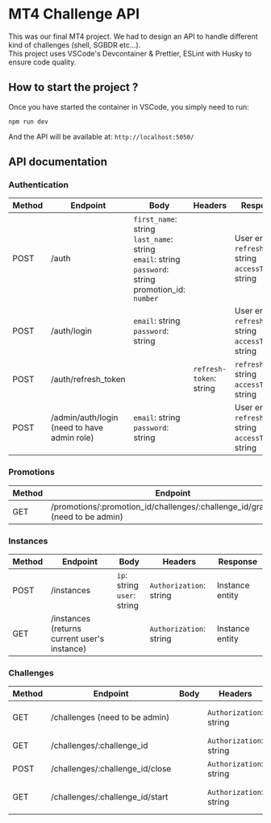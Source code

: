 # MT4 Challenge API

This was our final MT4 project. We had to design an API to handle different kind of challenges (shell, SGBDR etc...).  
This project uses VSCode's Devcontainer & Prettier, ESLint with Husky to ensure code quality.

## How to start the project ?

Once you have started the container in VSCode, you simply need to run:

```shell
npm run dev
```

And the API will be available at: `http://localhost:5050/`

## API documentation

### Authentication

| Method | Endpoint                                    | Body                                                                                                                | Headers                 | Response                                                       |
| ------ | ------------------------------------------- | ------------------------------------------------------------------------------------------------------------------- | ----------------------- | -------------------------------------------------------------- |
| POST   | /auth                                       | `first_name`: string <br> `last_name`: string<br> `email`: string<br> `password`: string<br> promotion_id: `number` |                         | User entity<br>`refreshToken`: string<br>`accessToken`: string |
| POST   | /auth/login                                 | `email`: string <br> `password`: string                                                                             |                         | User entity<br>`refreshToken`: string<br>`accessToken`: string |
| POST   | /auth/refresh_token                         |                                                                                                                     | `refresh-token`: string | `refreshToken`: string<br>`accessToken`: string                |
| POST   | /admin/auth/login (need to have admin role) | `email`: string <br> `password`: string                                                                             |                         | User entity<br>`refreshToken`: string<br>`accessToken`: string |

### Promotions

| Method | Endpoint                                                                          | Body | Headers                 | Response      |
| ------ | --------------------------------------------------------------------------------- | ---- | ----------------------- | ------------- |
| GET    | /promotions/:promotion_id/challenges/:challenge_id/grades.xlsx (need to be admin) |      | `Authorization`: string | xlsx document |

### Instances

| Method | Endpoint                                     | Body                           | Headers                 | Response        |
| ------ | -------------------------------------------- | ------------------------------ | ----------------------- | --------------- |
| POST   | /instances                                   | `ip`: string<br>`user`: string | `Authorization`: string | Instance entity |
| GET    | /instances (returns current user's instance) |                                | `Authorization`: string | Instance entity |

### Challenges

| Method | Endpoint                        | Body | Headers                 | Response                    |
| ------ | ------------------------------- | ---- | ----------------------- | --------------------------- |
| GET    | /challenges (need to be admin)  |      | `Authorization`: string | Array of Challenge entities |
| GET    | /challenges/:challenge_id       |      | `Authorization`: string | Challenge entity            |
| POST   | /challenges/:challenge_id/close |      | `Authorization`: string | Challenge entity            |
| GET    | /challenges/:challenge_id/start |      | `Authorization`: string | Grade <br> Failed question  |
